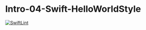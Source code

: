 # Intro-04-Swift-HelloWorldStyle
[![SwiftLint](https://github.com/ICS4U-Programming-SpencerS/Intro-04-Swift-HelloWorldStyle/workflows/SwiftLint/badge.svg)](https://github.com/ICS4U-Programming-SpencerS/Intro-04-Swift-HelloWorldStyle/actions)
